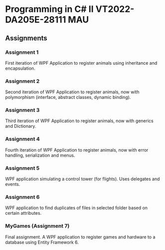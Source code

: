 # Programming in C# II VT2022-DA205E-28111 MAU
## Assignments
### Assignment 1
First iteration of WPF Application to register animals using inheritance and encapsulation.

### Assignment 2
Second iteration of WPF Application to register animals, now with polymorphism (interface, abstract classes, dynamic binding).

### Assignment 3
Third iteration of WPF Application to register animals, now with generics and Dictionary.

### Assignment 4
Fourth iteration of WPF Application to register animals, now with error handling, serialization and menus.

### Assignment 5
WPF application simulating a control tower (for flights). Uses delegates and events.

### Assignment 6
WPF application to find duplicates of files in selected folder based on certain attributes.

### MyGames (Assignment 7)
Final assignment. A WPF application to register games and hardware to a database using Entity Framework 6.
